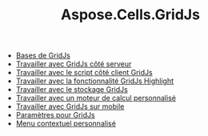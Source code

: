 ﻿---
title: Aspose.Cells.GridJs
type: docs
weight: 270
url: /fr/net/aspose-cells-gridjs/
---
- [Bases de GridJs](/cells/fr/net/aspose-cells-gridjs/basics/)
- [Travailler avec GridJs côté serveur](/cells/fr/net/aspose-cells-gridjs/server/)
- [Travailler avec le script côté client GridJs](/cells/fr/net/aspose-cells-gridjs/client/)
- [Travailler avec la fonctionnalité GridJs Highlight](/cells/fr/net/aspose-cells-gridjs/highlight/)
- [Travailler avec le stockage GridJs](/cells/fr/net/aspose-cells-gridjs/storage/)
- [Travailler avec un moteur de calcul personnalisé](/cells/fr/net/aspose-cells-gridjs/customcalculation/)
- [Travailler avec GridJs sur mobile](/cells/fr/net/aspose-cells-gridjs/mobile/)
- [Paramètres pour GridJs](/cells/fr/net/aspose-cells-gridjs/settings/)
- [Menu contextuel personnalisé](/cells/fr/net/aspose-cells-gridjs/custommenu/)
